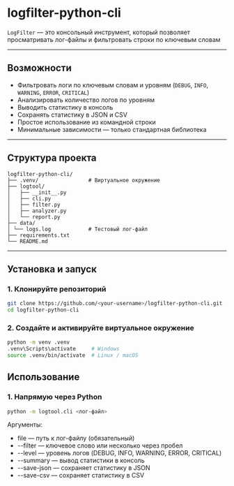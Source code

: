 # logfilter-python-cli

`LogFilter` — это консольный инструмент, который позволяет просматривать лог-файлы и фильтровать строки по ключевым словам

---

## Возможности

- Фильтровать логи по ключевым словам и уровням (`DEBUG`, `INFO`, `WARNING`, `ERROR`, `CRITICAL`)
- Анализировать количество логов по уровням
- Выводить статистику в консоль
- Сохранять статистику в JSON и CSV
- Простое использование из командной строки
- Минимальные зависимости — только стандартная библиотека

---

## Структура проекта

```
logfilter-python-cli/
├── .venv/                # Виртуальное окружение
├── logtool/
│   ├── __init__.py
│   ├── cli.py
│   ├── filter.py
│   ├── analyzer.py
│   └── report.py
├── data/
│ └── logs.log            # Тестовый лог-файл
├── requirements.txt
└── README.md
```

---

## Установка и запуск

### 1. Клонируйте репозиторий

```bash
git clone https://github.com/<your-username>/logfilter-python-cli.git
cd logfilter-python-cli
```

### 2. Создайте и активируйте виртуальное окружение

```bash
python -m venv .venv
.venv\Scripts\activate     # Windows
source .venv/bin/activate  # Linux / macOS
```

## Использование

### 1. Напрямую через Python

```bash
python -m logtool.cli <лог-файл>
```

Аргументы:

- file — путь к лог-файлу (обязательный)
- --filter — ключевое слово или несколько через пробел
- --level — уровень логов (DEBUG, INFO, WARNING, ERROR, CRITICAL)
- --summary — вывод статистики в консоль
- --save-json — сохраняет статистику в JSON
- --save-csv — сохраняет статистику в CSV

